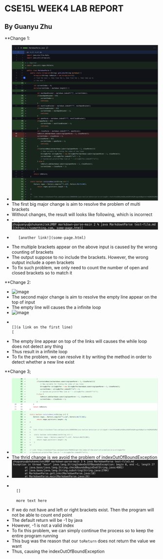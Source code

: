 # CSE15L WEEK4 LAB REPORT
## By Guanyu Zhu 

**Change 1:
- ![image](Screen%20Shot%202022-01-28%20at%202.34.03%20PM.png)
- The first big major change is aim to resolve the problem of multi brackets
- Without changes, the result will looks like following, which is incorrect
- -![image](Screen%20Shot%202022-01-28%20at%202.58.36%20PM.png)
- ```[a link!]((https://something.com))
     [another link!](some-page.html)
  ```
- The multiple brackets appear on the above input is caused by the wrong counting of brackets
- The output suppose to no include the brackets. However, the wrong output include a open brackets
- To fix such problem, we only need to count the number of open and closed brackets so to match it

**Change 2:
- ![image](Screen%20Shot%202022-01-28%20at%203.43.19%20PM.png)
- The second major change is aim to resolve the empty line appear on the top of input
- The empty line will causes the a infinite loop
- ![image](Screen%20Shot%202022-01-28%20at%203.05.10%20PM.png)
- ```
  
  [](a link on the first line)
  [
  ```
- The empty line appear on top of the links will causes the while loop does not detect any thing
- Thus result in a infinite loop
- To fix the problem, we can resolve it by writing the method in order to detect whether a new line exist

**Change 3;
- ![image](codechange2.png)
- The thrid change is we avoid the problem of indexOutOfBoundException
- ![image](Screen%20Shot%202022-01-28%20at%203.30.19%20PM.png)
- ```# title

    []

    more text here
  ```
- If we do not have and left or right brackets exist. Then the program will not be able to count end point
- The default return will be -1 by java
- However, -1 is not a valid index
- To fix this problem, we can simply continue the process so to keep the entire program running
- This bug was the reason that our ```toReturn``` does not return the value we want
- Thus, causing the indexOutOfBoundException
